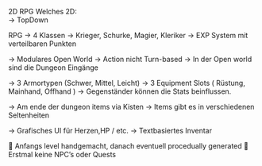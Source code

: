 2D RPG
Welches 2D: 	
->	TopDown

RPG
-> 4 Klassen
  ->  Krieger, Schurke, Magier, Kleriker
->	EXP System mit verteilbaren Punkten

->	Modulares Open World
->	Action nicht Turn-based
->	In der Open world sind die Dungeon Eingänge

->	3 Armortypen  (Schwer, Mittel, Leicht)
->	3 Equipment Slots ( Rüstung, Mainhand, Offhand )
->	Gegenständer können die Stats beinflussen.

->  Am ende der dungeon items via Kisten
->  Items gibt es in verschiedenen Seltenheiten

-> 	Grafisches UI für Herzen,HP / etc.
->  Textbasiertes Inventar

	Anfangs level handgemacht, danach eventuell procedually generated
	Erstmal keine NPC’s oder Quests
